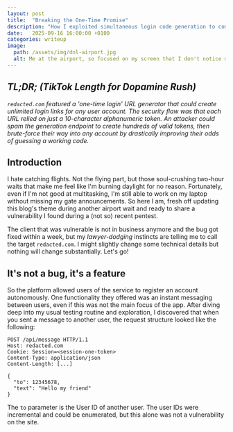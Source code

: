 ```yaml
---
layout: post
title:  "Breaking the One-Time Promise"
description: "How I exploited simultaneous login code generation to compromise user accounts"
date:   2025-09-16 16:00:00 +0100
categories: writeup
image:
  path: /assets/img/dnl-airport.jpg
  alt: Me at the airport, so focused on my screen that I don't notice my flight is half an hour late
---
```


## *TL;DR; (TikTok Length for Dopamine Rush)*

*`redacted.com` featured a 'one-time login' URL generator that could create unlimited login links for any user account. The security flaw was that each URL relied on just a 10-character alphanumeric token. An attacker could spam the generation endpoint to create hundreds of valid tokens, then brute-force their way into any account by drastically improving their odds of guessing a working code.*

## Introduction

I hate catching flights. Not the flying part, but those soul-crushing two-hour waits that make me feel like I'm burning daylight for no reason. Fortunately, even if I'm not good at multitasking, I'm still able to work on my laptop without missing my gate announcements. So here I am, fresh off updating this blog's theme during another airport wait and ready to share a vulnerability I found during a (not so) recent pentest. 

The client that was vulnerable is not in business anymore and the bug got fixed within a week, but my *lawyer-dodging* instincts are telling me to call the target `redacted.com`. I might slightly change some technical details but nothing will change substantially. Let's go!

## It's not a bug, it's a feature

So the platform allowed users of the service to register an account autonomously. One functionality they offered was an instant messaging between users, even if this was not the main focus of the app. After diving deep into my usual testing routine and exploration, I discovered that when you sent a message to another user, the request structure looked like the following:
```http
POST /api/message HTTP/1.1
Host: redacted.com
Cookie: Session=<session-one-token>
Content-Type: application/json
Content-Length: [...]

{
  "to": 12345678,
  "text": "Hello my friend"
}
```

The `to` parameter is the User ID of another user. The user IDs were incremental and could be enumerated, but this alone was not a vulnerability on the site.


